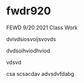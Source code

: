# fwdr920
FEWD 9/20 2021 Class Work

dvivdsiosvoijsvovds


dvdsoihviodhviod

vdsvd

csa
scsacdav
advsdvfdabg
